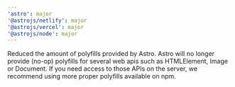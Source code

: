 ```yaml
---
'astro': major
'@astrojs/netlify': major
'@astrojs/vercel': major
'@astrojs/node': major
---
```


Reduced the amount of polyfills provided by Astro. Astro will no longer provide (no-op) polyfills for several web apis such as HTMLElement, Image or Document. If you need access to those APIs on the server, we recommend using more proper polyfills available on npm.
